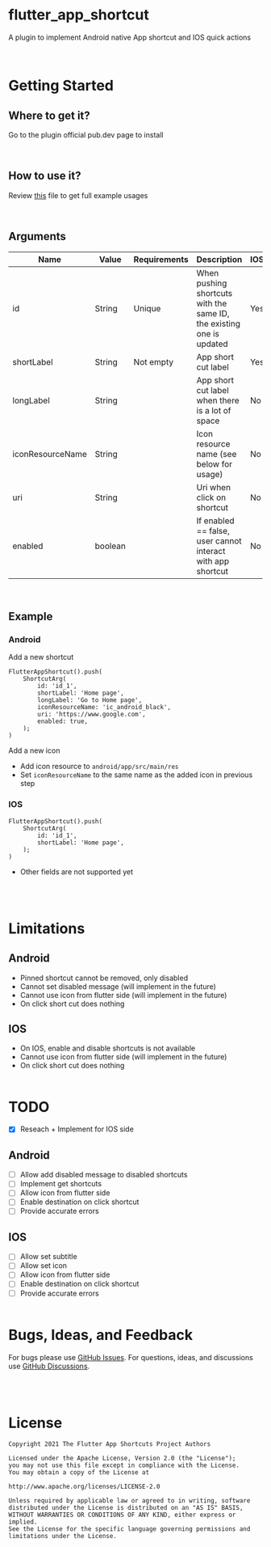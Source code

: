 # flutter_app_shortcut

A plugin to implement Android native App shortcut and IOS quick actions

<br>


# Getting Started



## Where to get it?
Go to the plugin official pub.dev page to install

<br>

## How to use it?

Review [this](/example/lib/main.dart) file to get full example usages

<br>

## Arguments

| Name  | Value | Requirements | Description | IOS | Android |
| ------------- | ------------- |  ------------- | ------------- | ------------- | ------------- |
| id  |  String  |  Unique  | When pushing shortcuts with the same ID, the existing one is updated | Yes | Yes |
| shortLabel | String |  Not empty | App short cut label | Yes | Yes |
| longLabel | String |   | App short cut label when there is a lot of space | No | Yes |
| iconResourceName | String |  | Icon resource name (see below for usage) | No | Yes |
| uri | String |  |Uri when click on shortcut | No | No |
| enabled | boolean |  | If enabled == false, user cannot interact with app shortcut | No | No |

<br>

## Example

### Android
Add a new shortcut

```
FlutterAppShortcut().push(
    ShortcutArg(
        id: 'id_1',
        shortLabel: 'Home page',
        longLabel: 'Go to Home page',
        iconResourceName: 'ic_android_black',
        uri: 'https://www.google.com',
        enabled: true,
    );
)
```

Add a new icon
- Add icon resource to `android/app/src/main/res`
- Set `iconResourceName` to the same name as the added icon in previous step

### IOS
```
FlutterAppShortcut().push(
    ShortcutArg(
        id: 'id_1',
        shortLabel: 'Home page',
    );
)
```

- Other fields are not supported yet

<br><br>

# Limitations

## Android
- Pinned shortcut cannot be removed, only disabled
- Cannot set disabled message (will implement in the future)
- Cannot use icon from flutter side (will implement in the future)
- On click short cut does nothing
## IOS
- On IOS, enable and disable shortcuts is not available
- Cannot use icon from flutter side (will implement in the future)
- On click short cut does nothing
<br><br>

# TODO
- [x] Reseach + Implement for IOS side
## Android
- [ ] Allow add disabled message to disabled shortcuts
- [ ] Implement get shortcuts
- [ ] Allow icon from flutter side
- [ ] Enable destination on click shortcut
- [ ] Provide accurate errors
## IOS
- [ ] Allow set subtitle
- [ ] Allow set icon
- [ ] Allow icon from flutter side
- [ ] Enable destination on click shortcut
- [ ] Provide accurate errors
<br><br>

# Bugs, Ideas, and Feedback

For bugs please use [GitHub Issues](https://github.com/ngthailam/flutter_app_short_cut/issues). For questions, ideas, and discussions use [GitHub Discussions](https://github.com/ngthailam/flutter_app_short_cut/discussions).

<br><br>

# License
```
Copyright 2021 The Flutter App Shortcuts Project Authors

Licensed under the Apache License, Version 2.0 (the "License");
you may not use this file except in compliance with the License.
You may obtain a copy of the License at

http://www.apache.org/licenses/LICENSE-2.0

Unless required by applicable law or agreed to in writing, software
distributed under the License is distributed on an "AS IS" BASIS,
WITHOUT WARRANTIES OR CONDITIONS OF ANY KIND, either express or implied.
See the License for the specific language governing permissions and
limitations under the License.
```